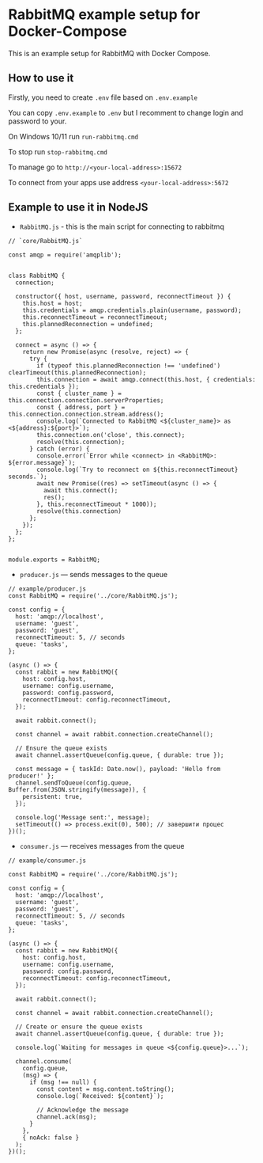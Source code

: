 # RabbitMQ example setup for Docker-Compose

This is an example setup for RabbitMQ with Docker Compose.

## How to use it

Firstly, you need to create `.env` file based on `.env.example`

You can copy `.env.example` to `.env` but I recomment to change login and password to your.

On Windows 10/11 run `run-rabbitmq.cmd`

To stop run `stop-rabbitmq.cmd`

To manage go to `http://<your-local-address>:15672`

To connect from your apps use address `<your-local-address>:5672`



## Example to use it in NodeJS


- `RabbitMQ.js` - this is the main script for connecting to rabbitmq

```JS
// `core/RabbitMQ.js`

const amqp = require('amqplib');


class RabbitMQ {
  connection;

  constructor({ host, username, password, reconnectTimeout }) {
    this.host = host;
    this.credentials = amqp.credentials.plain(username, password);
    this.reconnectTimeout = reconnectTimeout;
    this.plannedReconnection = undefined;
  };

  connect = async () => {
    return new Promise(async (resolve, reject) => {
      try {
        if (typeof this.plannedReconnection !== 'undefined') clearTimeout(this.plannedReconnection);
        this.connection = await amqp.connect(this.host, { credentials: this.credentials });
        const { cluster_name } = this.connection.connection.serverProperties;
        const { address, port } = this.connection.connection.stream.address();
        console.log(`Connected to RabbitMQ <${cluster_name}> as <${address}:${port}>`);
        this.connection.on('close', this.connect);
        resolve(this.connection);
      } catch (error) {
        console.error(`Error while <connect> in <RabbitMQ>: ${error.message}`);
        console.log(`Try to reconnect on ${this.reconnectTimeout} seconds.`);
        await new Promise((res) => setTimeout(async () => {
          await this.connect();
          res();
        }, this.reconnectTimeout * 1000));
        resolve(this.connection)
      };
    });
  };
};


module.exports = RabbitMQ;
```

- `producer.js` — sends messages to the queue

```JS
// example/producer.js
const RabbitMQ = require('../core/RabbitMQ.js');

const config = {
  host: 'amqp://localhost',
  username: 'guest',
  password: 'guest',
  reconnectTimeout: 5, // seconds
  queue: 'tasks',
};

(async () => {
  const rabbit = new RabbitMQ({
    host: config.host,
    username: config.username,
    password: config.password,
    reconnectTimeout: config.reconnectTimeout,
  });

  await rabbit.connect();

  const channel = await rabbit.connection.createChannel();

  // Ensure the queue exists
  await channel.assertQueue(config.queue, { durable: true });

  const message = { taskId: Date.now(), payload: 'Hello from producer!' };
  channel.sendToQueue(config.queue, Buffer.from(JSON.stringify(message)), {
    persistent: true,
  });

  console.log('Message sent:', message);
  setTimeout(() => process.exit(0), 500); // завершити процес
})();

```


- `consumer.js` — receives messages from the queue

```JS
// example/consumer.js

const RabbitMQ = require('../core/RabbitMQ.js');

const config = {
  host: 'amqp://localhost',
  username: 'guest',
  password: 'guest',
  reconnectTimeout: 5, // seconds
  queue: 'tasks',
};

(async () => {
  const rabbit = new RabbitMQ({
    host: config.host,
    username: config.username,
    password: config.password,
    reconnectTimeout: config.reconnectTimeout,
  });

  await rabbit.connect();

  const channel = await rabbit.connection.createChannel();

  // Create or ensure the queue exists
  await channel.assertQueue(config.queue, { durable: true });

  console.log(`Waiting for messages in queue <${config.queue}>...`);

  channel.consume(
    config.queue,
    (msg) => {
      if (msg !== null) {
        const content = msg.content.toString();
        console.log(`Received: ${content}`);

        // Acknowledge the message
        channel.ack(msg);
      }
    },
    { noAck: false }
  );
})();

```
